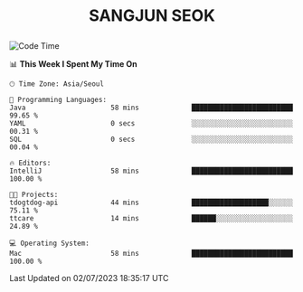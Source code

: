 <h1>
 <p align="center">
   SANGJUN SEOK
 </p>
</h1>

<!--START_SECTION:waka-->
![Code Time](http://img.shields.io/badge/Code%20Time-2%2C656%20hrs%2049%20mins-blue)

📊 **This Week I Spent My Time On** 

```text
🕑︎ Time Zone: Asia/Seoul

💬 Programming Languages: 
Java                     58 mins             █████████████████████████   99.65 % 
YAML                     0 secs              ░░░░░░░░░░░░░░░░░░░░░░░░░   00.31 % 
SQL                      0 secs              ░░░░░░░░░░░░░░░░░░░░░░░░░   00.04 % 

🔥 Editors: 
IntelliJ                 58 mins             █████████████████████████   100.00 % 

🐱‍💻 Projects: 
tdogtdog-api             44 mins             ███████████████████░░░░░░   75.11 % 
ttcare                   14 mins             ██████░░░░░░░░░░░░░░░░░░░   24.89 % 

💻 Operating System: 
Mac                      58 mins             █████████████████████████   100.00 % 
```


 Last Updated on 02/07/2023 18:35:17 UTC
<!--END_SECTION:waka-->
